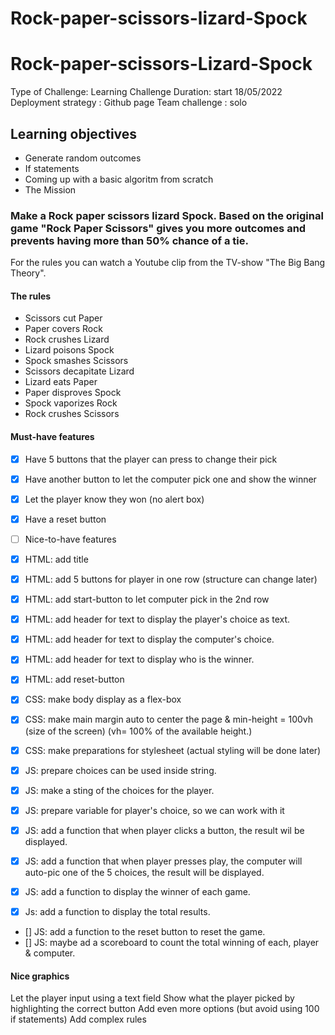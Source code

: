 # Rock-paper-scissors-lizard-Spock


# Rock-paper-scissors-Lizard-Spock</h1>
Type of Challenge: Learning Challenge
Duration: start 18/05/2022
Deployment strategy : Github page
Team challenge : solo

## Learning objectives

- Generate random outcomes
- If statements
- Coming up with a basic algoritm from scratch
- The Mission

### Make a Rock paper scissors lizard Spock. Based on the original game "Rock Paper Scissors" gives you more outcomes and prevents having more than 50% chance of a tie.
For the rules you can watch a Youtube clip from the TV-show "The Big Bang Theory".

#### The rules
- Scissors cut Paper
- Paper covers Rock
- Rock crushes Lizard
- Lizard poisons Spock
- Spock smashes Scissors
- Scissors decapitate Lizard
- Lizard eats Paper
- Paper disproves Spock
- Spock vaporizes Rock
- Rock crushes Scissors

#### Must-have features

- [x] Have 5 buttons that the player can press to change their pick
- [x] Have another button to let the computer pick one and show the winner
- [x] Let the player know they won (no alert box)
- [x] Have a reset button
- [ ] Nice-to-have features

- [x] HTML: add title
- [x] HTML: add 5 buttons for player in one row (structure can change later)
- [x] HTML: add start-button to let computer pick in the 2nd row
- [x] HTML: add header for text to display the player's choice as text.
- [x] HTML: add header for text to display the computer's choice.
- [x] HTML: add header for text to display who is the winner.
- [x] HTML: add reset-button

- [x] CSS: make body display as a flex-box
- [x] CSS: make main margin auto to center the page & min-height = 100vh (size of the screen)
  (vh= 100% of the available height.)
- [x] CSS: make preparations for stylesheet (actual styling will be done later)
- [x] JS: prepare choices can be used inside string.
- [x] JS: make a sting of the choices for the player.
- [x] JS: prepare variable for player's choice, so we can work with it
- [x] JS: add a function that when player clicks a button, the result wil be displayed.
- [x] JS: add a function that when player presses play, the computer will auto-pic one of the 5 choices, the result will be displayed.
- [x] JS: add a function to display the winner of each game.
- [x] Js: add a function to display the total results.
- [] JS: add a function to the reset button to reset the game.
- [] JS: maybe ad a scoreboard to count the total winning of each, player & computer.






#### Nice graphics
Let the player input using a text field
Show what the player picked by highlighting the correct button
Add even more options (but avoid using 100 if statements)
Add complex rules